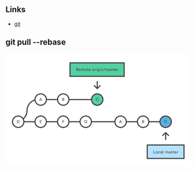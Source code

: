 ## Links

* [git]( https://www.atlassian.com/git/tutorials/syncing)

## git pull --rebase

![](./docs/git_pull_rebase.png)

